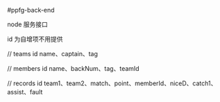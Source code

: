 #ppfg-back-end

node 服务接口

id 为自增项不用提供

// teams
id
name、captain、tag

// members
id
name、backNum、tag、teamId

// records
id
team1、team2、match、point、memberId、niceD、catch1、assist、fault
